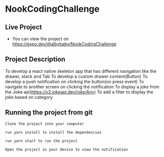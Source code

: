 # NookCodingChallenge
## Live Project
-  You can view the project on https://expo.dev/@albybaby/NookCodingChallenge
## Project Description

  To develop a react native skeleton app that has different navigation like the drawer, stack and Tab 
  To develop a custom drawer content(Button)
  To develop a push notification on clicking the button(on press event)
  To navigate to another screen on clicking the notification
  To display a joke from the Joke api(https://v2.jokeapi.dev/joke/Any)
  To add a filter to display the joke based on category
  
 ## Running the project from git
 
    Clone the project into your computer
    
    run yarn install to install the dependencies 
    
    run yarn start to run the project
    
    Open the project in your device to view the notification
    
